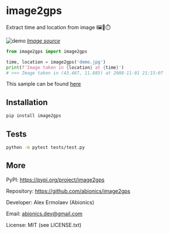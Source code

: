 # image2gps

Extract time and location from image 🖼📍⏱️

![demo](demo.jpg)
_[Image source](https://github.com/ianare/exif-samples/blob/master/jpg/gps/DSCN0010.jpg)_

```python
from image2gps import image2gps

time, location = image2gps('demo.jpg')
print(f'Image taken in {location} at {time}')
# >>> Image taken in (43.467, 11.885) at 2008-11-01 21:15:07
```

This sample can be found [here](tests/sample.py)


## Installation

```bash
pip install image2gps
```


## Tests

```bash
python -m pytest tests/test.py
```


## More

PyPI: https://pypi.org/project/image2gps

Repository: https://github.com/abionics/image2gps

Developer: Alex Ermolaev (Abionics)

Email: abionics.dev@gmail.com

License: MIT (see LICENSE.txt)
